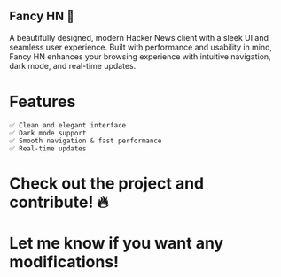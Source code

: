 ## Fancy HN 🚀

A beautifully designed, modern Hacker News client with a sleek UI and seamless user experience. Built with performance and usability in mind, Fancy HN enhances your browsing experience with intuitive navigation, dark mode, and real-time updates.

# Features

    ✅ Clean and elegant interface
    ✅ Dark mode support
    ✅ Smooth navigation & fast performance
    ✅ Real-time updates

# Check out the project and contribute! 🔥

# Let me know if you want any modifications!